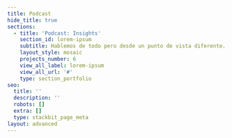 ```yaml
---
title: Podcast
hide_title: true
sections:
  - title: 'Podcast: Insights'
    section_id: lorem-ipsum
    subtitle: Hablemos de todo pero desde un punto de vista diferente.
    layout_style: mosaic
    projects_number: 6
    view_all_label: lorem-ipsum
    view_all_url: '#'
    type: section_portfolio
seo:
  title: ''
  description: ''
  robots: []
  extra: []
  type: stackbit_page_meta
layout: advanced
---
```

